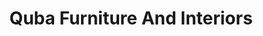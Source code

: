 ---
title: "Quba Furniture And Interiors"
url: /bengaluru/quba-furniture-and-interiors/
shop: Möbel
---